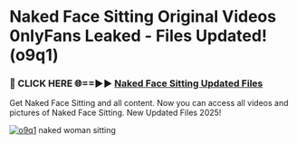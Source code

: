 # Naked Face Sitting Original Videos 0nlyFans Leaked - Files Updated! (o9q1)

<h3>🔴 CLICK HERE 🌐==►► <a href="https://tinyurl.com/yckcrads" rel="nofollow">Naked Face Sitting Updated Files</a></h3>

Get Naked Face Sitting and all content. Now you can access all videos and pictures of Naked Face Sitting. New Updated Files 2025!

[![o9q1](https://i.imgur.com/hpKpOFt.gif)](https://tinyurl.com/yckcrads)
naked woman sitting